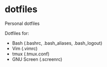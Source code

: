# dotfiles
Personal dotfiles

Dotfiles for:

* Bash (.bashrc, .bash_aliases, .bash_logout)
* Vim (.vimrc)
* tmux (.tmux.conf)
* GNU Screen (.screenrc)
